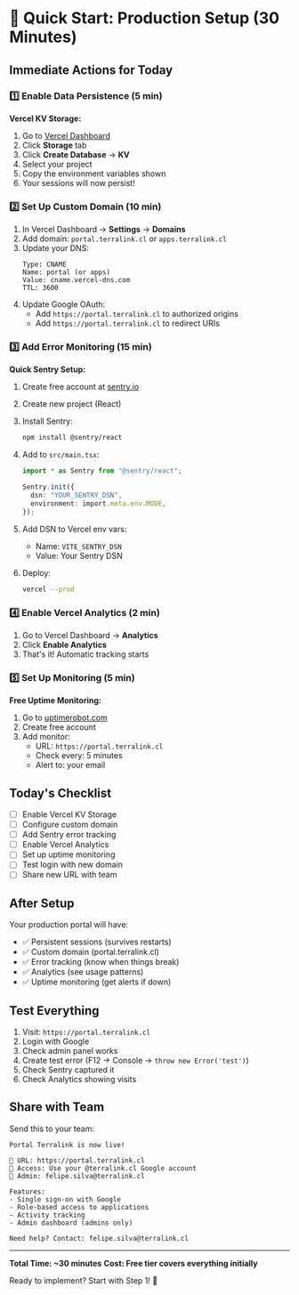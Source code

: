 # 🚀 Quick Start: Production Setup (30 Minutes)

## Immediate Actions for Today

### 1️⃣ Enable Data Persistence (5 min)

**Vercel KV Storage:**
1. Go to [Vercel Dashboard](https://vercel.com/felipes-projects-93e2c2ce/terralink-portal)
2. Click **Storage** tab
3. Click **Create Database** → **KV**
4. Select your project
5. Copy the environment variables shown
6. Your sessions will now persist!

### 2️⃣ Set Up Custom Domain (10 min)

1. In Vercel Dashboard → **Settings** → **Domains**
2. Add domain: `portal.terralink.cl` or `apps.terralink.cl`
3. Update your DNS:
   ```
   Type: CNAME
   Name: portal (or apps)
   Value: cname.vercel-dns.com
   TTL: 3600
   ```
4. Update Google OAuth:
   - Add `https://portal.terralink.cl` to authorized origins
   - Add `https://portal.terralink.cl` to redirect URIs

### 3️⃣ Add Error Monitoring (15 min)

**Quick Sentry Setup:**

1. Create free account at [sentry.io](https://sentry.io)
2. Create new project (React)
3. Install Sentry:
   ```bash
   npm install @sentry/react
   ```

4. Add to `src/main.tsx`:
   ```typescript
   import * as Sentry from "@sentry/react";
   
   Sentry.init({
     dsn: "YOUR_SENTRY_DSN",
     environment: import.meta.env.MODE,
   });
   ```

5. Add DSN to Vercel env vars:
   - Name: `VITE_SENTRY_DSN`
   - Value: Your Sentry DSN

6. Deploy:
   ```bash
   vercel --prod
   ```

### 4️⃣ Enable Vercel Analytics (2 min)

1. Go to Vercel Dashboard → **Analytics**
2. Click **Enable Analytics**
3. That's it! Automatic tracking starts

### 5️⃣ Set Up Monitoring (5 min)

**Free Uptime Monitoring:**

1. Go to [uptimerobot.com](https://uptimerobot.com)
2. Create free account
3. Add monitor:
   - URL: `https://portal.terralink.cl`
   - Check every: 5 minutes
   - Alert to: your email

## Today's Checklist

- [ ] Enable Vercel KV Storage
- [ ] Configure custom domain
- [ ] Add Sentry error tracking
- [ ] Enable Vercel Analytics
- [ ] Set up uptime monitoring
- [ ] Test login with new domain
- [ ] Share new URL with team

## After Setup

Your production portal will have:
- ✅ Persistent sessions (survives restarts)
- ✅ Custom domain (portal.terralink.cl)
- ✅ Error tracking (know when things break)
- ✅ Analytics (see usage patterns)
- ✅ Uptime monitoring (get alerts if down)

## Test Everything

1. Visit: `https://portal.terralink.cl`
2. Login with Google
3. Check admin panel works
4. Create test error (F12 → Console → `throw new Error('test')`)
5. Check Sentry captured it
6. Check Analytics showing visits

## Share with Team

Send this to your team:
```
Portal Terralink is now live!

🔗 URL: https://portal.terralink.cl
📧 Access: Use your @terralink.cl Google account
👤 Admin: felipe.silva@terralink.cl

Features:
- Single sign-on with Google
- Role-based access to applications
- Activity tracking
- Admin dashboard (admins only)

Need help? Contact: felipe.silva@terralink.cl
```

---

**Total Time: ~30 minutes**
**Cost: Free tier covers everything initially**

Ready to implement? Start with Step 1! 🚀